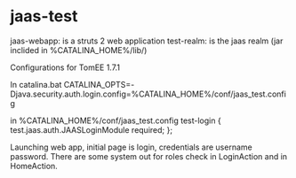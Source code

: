 # jaas-test

jaas-webapp: is a struts 2 web application
test-realm: is the jaas realm (jar inclided in %CATALINA_HOME%/lib/)


Configurations for TomEE 1.7.1

In catalina.bat
CATALINA_OPTS=-Djava.security.auth.login.config=%CATALINA_HOME%/conf/jaas_test.config

in %CATALINA_HOME%/conf/jaas_test.config
test-login {
   test.jaas.auth.JAASLoginModule required;
};


Launching web app, initial page is login, credentials are username password.
There are some system out for roles check in LoginAction and in HomeAction.
